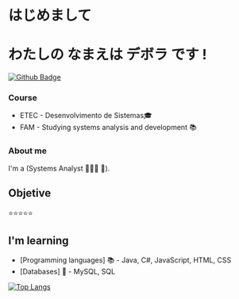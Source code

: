 # はじめまして
# わたしの なまえは デボラ です  !


[![Github Badge](https://img.shields.io/badge/-Github-000?style=flat-square&logo=Github&logoColor=white&link=https://github.com/deborafsm)](https://github.com/deborafsm)


### Course
- ETEC - Desenvolvimento de Sistemas🎓
- FAM - Studying systems analysis and development 📚
### About me
I'm a (Systems Analyst 👩🏻‍💻 🚀).
## Objetive 
⭐⭐⭐⭐⭐
## I'm  learning
- [Programming languages] 📚 - Java, C#, JavaScript, HTML, CSS
- [Databases] 🎲 - MySQL, SQL


[![Top Langs](https://github-readme-stats.vercel.app/api/top-langs/?username=deborafsm&layout=demo)](https://github.com/deborafsm/github-readme-stats)


